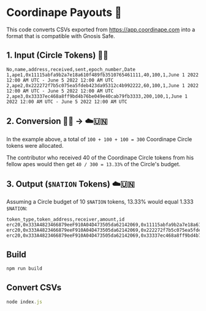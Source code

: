 # Coordinape Payouts 🦍

This code converts CSVs exported from https://app.coordinape.com into a format that is compatible with Gnosis Safe.

## 1. Input (Circle Tokens) 🍌🦍

```csv
No,name,address,received,sent,epoch_number,Date
1,ape1,0x11115abfa9b2a7e18a610f489fb3510765461111,40,100,1,June 1 2022 12:00 AM UTC - June 5 2022 12:00 AM UTC
2,ape2,0x222272f7b5c075ea5fdeb423da95312c4b992222,60,100,1,June 1 2022 12:00 AM UTC - June 5 2022 12:00 AM UTC
2,ape3,0x33337ec468a8ff9bd4b76be049e40cab79fb3333,200,100,1,June 1 2022 12:00 AM UTC - June 5 2022 12:00 AM UTC
```

## 2. Conversion 🍌🦍 → ☁️🇺🇳

In the example above, a total of `100 + 100 + 100 = 300` Coordinape Circle tokens were allocated.

The contributor who received 40 of the Coordinape Circle tokens from his fellow apes would then get `40 / 300 = 13.33%` of the Circle's budget.

## 3. Output (`$NATION` Tokens) ☁️🇺🇳

Assuming a Circle budget of 10 `$NATION` tokens, 13.33% would equal 1.333 `$NATION`:

```csv
token_type,token_address,receiver,amount,id
erc20,0x333A4823466879eeF910A04D473505da62142069,0x11115abfa9b2a7e18a610f489fb3510765461111,1.333333333333333333,
erc20,0x333A4823466879eeF910A04D473505da62142069,0x222272f7b5c075ea5fdeb423da95312c4b992222,2.0,
erc20,0x333A4823466879eeF910A04D473505da62142069,0x33337ec468a8ff9bd4b76be049e40cab79fb3333,6.666666666666666667,
```

## Build

```javascript
npm run build
```

## Convert CSVs

```javascript
node index.js
```
